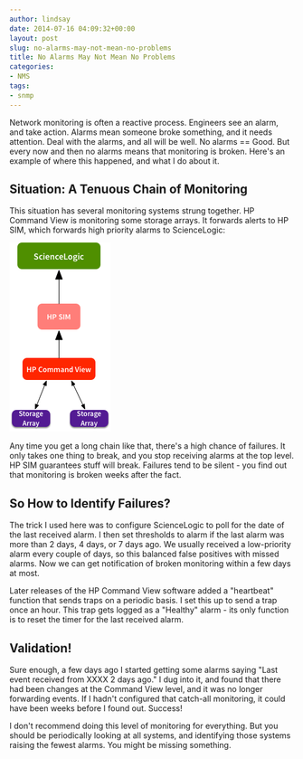 ```yaml
---
author: lindsay
date: 2014-07-16 04:09:32+00:00
layout: post
slug: no-alarms-may-not-mean-no-problems
title: No Alarms May Not Mean No Problems
categories:
- NMS
tags:
- snmp
---
```


Network monitoring is often a reactive process. Engineers see an alarm, and take action. Alarms mean someone broke something, and it needs attention. Deal with the alarms, and all will be well. No alarms == Good. But every now and then no alarms means that monitoring is broken. Here's an example of where this happened, and what I do about it.

## Situation: A Tenuous Chain of Monitoring

This situation has several monitoring systems strung together. HP Command View is monitoring some storage arrays. It forwards alerts to HP SIM, which forwards high priority alarms to ScienceLogic:

[![Long Chain Monitoring](/assets/2014/07/Long-Chain-Monitoring.png)](/assets/2014/07/Long-Chain-Monitoring.png)

Any time you get a long chain like that, there's a high chance of failures. It only takes one thing to break, and you stop receiving alarms at the top level. HP SIM guarantees stuff will break. Failures tend to be silent - you find out that monitoring is broken weeks after the fact.

## So How to Identify Failures?

The trick I used here was to configure ScienceLogic to poll for the date of the last received alarm. I then set thresholds to alarm if the last alarm was more than 2 days, 4 days, or 7 days ago. We usually received a low-priority alarm every couple of days, so this balanced false positives with missed alarms. Now we can get notification of broken monitoring within a few days at most.

Later releases of the HP Command View software added a "heartbeat" function that sends traps on a periodic basis. I set this up to send a trap once an hour. This trap gets logged as a "Healthy" alarm - its only function is to reset the timer for the last received alarm.

## Validation!

Sure enough, a few days ago I started getting some alarms saying "Last event received from XXXX 2 days ago." I dug into it, and found that there had been changes at the Command View level, and it was no longer forwarding events. If I hadn't configured that catch-all monitoring, it could have been weeks before I found out. Success!

I don't recommend doing this level of monitoring for everything. But you should be periodically looking at all systems, and identifying those systems raising the fewest alarms. You might be missing something.

